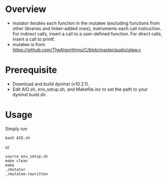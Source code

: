 # Overview
* mutator iterates each function in the mutatee (excluding functions from other libraries and linker-added ones), instruments each call instruction. For indirect calls, insert a call to a user-defined function. For direct calls, insert a call to printf.
* mutatee is from https://github.com/TheAlgorithms/C/blob/master/audio/alaw.c
# Prerequisite
* Download and build dyninst (v10.2.1). 
* Edit AIO.sh, env_setup.sh, and Makefile.inc to set the path to your dyninst build dir.
# Usage
Simply run
```
bash AIO.sh
```
or
```
source env_setup.sh
make clean
make
./mutator
./mutatee-rewritten
```
